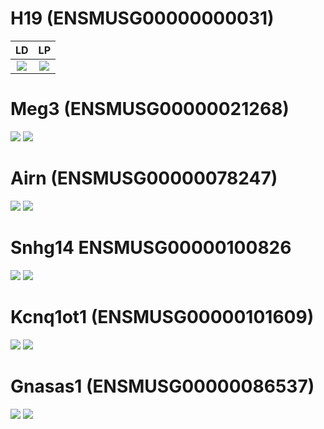 # H19 (ENSMUSG00000000031)

LD            |  LP
:-------------------------:|:-------------------------:
![](https://github.com/AFS-Part-II-Projects/Jemima_Becker/blob/main/images/h19%20ld.png) |  ![](https://github.com/AFS-Part-II-Projects/Jemima_Becker/blob/main/images/h19%20lp.png)


# Meg3 (ENSMUSG00000021268)

![](https://github.com/AFS-Part-II-Projects/Jemima_Becker/blob/main/images/meg3%20ld.png)
![](https://github.com/AFS-Part-II-Projects/Jemima_Becker/blob/main/images/meg3%20lp.png)

# Airn (ENSMUSG00000078247)

![](https://github.com/AFS-Part-II-Projects/Jemima_Becker/blob/main/images/airn%20ld.png)
![](https://github.com/AFS-Part-II-Projects/Jemima_Becker/blob/main/images/airn%20lp.png)

# Snhg14 ENSMUSG00000100826

![](https://github.com/AFS-Part-II-Projects/Jemima_Becker/blob/main/images/snhg14%20ld.png)
![](https://github.com/AFS-Part-II-Projects/Jemima_Becker/blob/main/images/snhg14%20lp.png)

# Kcnq1ot1 (ENSMUSG00000101609)

![](https://github.com/AFS-Part-II-Projects/Jemima_Becker/blob/main/images/kcnq1ot1%20ld.png)
![](https://github.com/AFS-Part-II-Projects/Jemima_Becker/blob/main/images/kcnq1otmlp.png)

# Gnasas1 (ENSMUSG00000086537)

![](https://github.com/AFS-Part-II-Projects/Jemima_Becker/blob/main/images/gnasas1%20ld.png)
![](https://github.com/AFS-Part-II-Projects/Jemima_Becker/blob/main/images/gnasas1%20lp.png)
